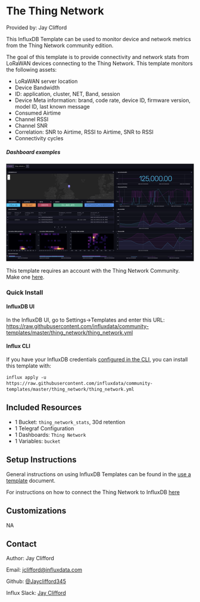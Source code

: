 # The Thing Network

Provided by: Jay Clifford

This InfluxDB Template can be used to monitor device and network metrics from the Thing Network community edition. 

The goal of this template is to provide connectivity and network stats from LoRaWAN devices connecting to the Thing Network. This template monitors the following assets:
- LoRaWAN server location
- Device Bandwidth
- ID: application, cluster, NET, Band, session
- Device Meta information: brand, code rate, device ID, firmware version, model ID, last known message
- Consumed Airtime
- Channel RSSI
- Channel SNR
- Correlation: SNR to Airtime, RSSI to Airtime, SNR to RSSI
- Connectivity cycles

##### Dashboard examples
![Thing Network Dashboard Screenshot](img/thing-network-dashboard.png)




This template requires an account with the Thing Network Community. Make one [here](https://eu1.cloud.thethings.network/console/).

### Quick Install

#### InfluxDB UI

In the InfluxDB UI, go to Settings->Templates and enter this URL: https://raw.githubusercontent.com/influxdata/community-templates/master/thing_network/thing_network.yml

#### Influx CLI
If you have your InfluxDB credentials [configured in the CLI](https://v2.docs.influxdata.com/v2.0/reference/cli/influx/config/), you can install this template with:

```
influx apply -u https://raw.githubusercontent.com/influxdata/community-templates/master/thing_network/thing_network.yml
```

## Included Resources
  - 1 Bucket: `thing_network_stats`, 30d retention
  - 1 Telegraf Configuration
  - 1 Dashboards: `Thing Network`
  - 1 Variables: `bucket` 

## Setup Instructions

General instructions on using InfluxDB Templates can be found in the [use a template](../docs/use_a_template.md) document.

For instructions on how to connect the Thing Network to InfluxDB [here]()

## Customizations

NA 

## Contact

Author: Jay Clifford

Email: [jclifford@influxdata.com](mailto:jclifford@influxdata.com)

Github: [@Jayclifford345](https://github.com/Jayclifford345)

Influx Slack: [Jay Clifford](https://influxcommunity.slack.com/team/U02E8MP82SW)
